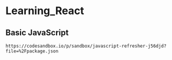 # Learning_React

## Basic JavaScript

```
https://codesandbox.io/p/sandbox/javascript-refresher-j56djd?file=%2Fpackage.json
```
